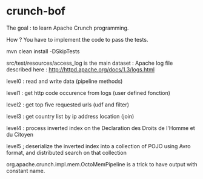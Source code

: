 # crunch-bof

The goal : to learn Apache Crunch programming. 

How ? You have to implement the code to pass the tests.


mvn clean install -DSkipTests

src/test/resources/access_log is the main dataset :
Apache log file described here : http://httpd.apache.org/docs/1.3/logs.html

level0 : read and write data (pipeline methods)

level1 : get http code occurence from logs (user defined fonction)

level2 : get top five requested urls (udf and filter)

level3 : get country list by ip address location (join)

level4 : process inverted index on the Declaration des Droits de l'Homme et du Citoyen

level5 ; deserialize the inverted index into a collection of POJO using Avro format, and distributed search on that collection


org.apache.crunch.impl.mem.OctoMemPipeline is a trick to have output with constant name.
